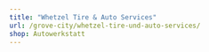 ```yaml
---
title: "Whetzel Tire & Auto Services"
url: /grove-city/whetzel-tire-und-auto-services/
shop: Autowerkstatt
---
```

